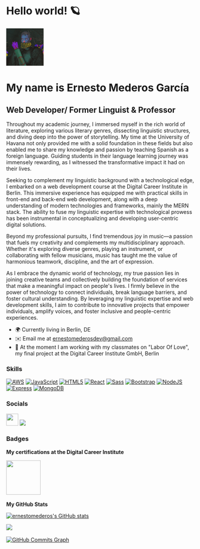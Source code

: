 # Hello world! 🪐

<img src="./image/avatar.jpg" style="width:100px">

My name is Ernesto Mederos García
======================================================================================================================================

Web Developer/ Former Linguist & Professor
-----------------------------------------------------

Throughout my academic journey, I immersed myself in the rich world of literature, exploring various literary genres, dissecting linguistic structures, and diving deep into the power of storytelling. My time at the University of Havana not only provided me with a solid foundation in these fields but also enabled me to share my knowledge and passion by teaching Spanish as a foreign language. Guiding students in their language learning journey was immensely rewarding, as I witnessed the transformative impact it had on their lives.

Seeking to complement my linguistic background with a technological edge, I embarked on a web development course at the Digital Career Institute in Berlin. This immersive experience has equipped me with practical skills in front-end and back-end web development, along with a deep understanding of modern technologies and frameworks, mainly the MERN stack. The ability to fuse my linguistic expertise with technological prowess has been instrumental in conceptualizing and developing user-centric digital solutions.

Beyond my professional pursuits, I find tremendous joy in music—a passion that fuels my creativity and complements my multidisciplinary approach. Whether it's exploring diverse genres, playing an instrument, or collaborating with fellow musicians, music has taught me the value of harmonious teamwork, discipline, and the art of expression.

As I embrace the dynamic world of technology, my true passion lies in joining creative teams and collectively building the foundation of services that make a meaningful impact on people's lives. I firmly believe in the power of technology to connect individuals, break language barriers, and foster cultural understanding. By leveraging my linguistic expertise and web development skills, I aim to contribute to innovative projects that empower individuals, amplify voices, and foster inclusive and people-centric experiences.

* 🌍 Currently living in Berlin, DE
* ✉️ Email me at [ernestomederosdev@gmail.com](mailto:ernestomederosdev@gmail.com)
* 🧠 At the moment I am working with my classmates on "Labor Of Love", my final project at the Digital Career Institute GmbH, Berlin


### Skills


<p align="left">

<a href="https://aws.amazon.com/" target="_blank" rel="noreferrer"><img src="https://upload.wikimedia.org/wikipedia/commons/9/93/Amazon_Web_Services_Logo.svg" width="36" height="36" alt="AWS" /></a>
<a href="https://developer.mozilla.org/en-US/docs/Web/JavaScript" title="JavaScript" target="_blank" rel="noreferrer"><img src="https://upload.wikimedia.org/wikipedia/commons/9/99/Unofficial_JavaScript_logo_2.svg" width="36" height="36" alt="JavaScript" /></a>
<a href="https://developer.mozilla.org/en-US/docs/Glossary/HTML5" target="_blank" rel="noreferrer"><img src="https://raw.githubusercontent.com/danielcranney/readme-generator/main/public/icons/skills/html5-colored.svg" width="36" height="36" alt="HTML5" /></a>
<a href="https://reactjs.org/" target="_blank" rel="noreferrer"><img src="https://raw.githubusercontent.com/danielcranney/readme-generator/main/public/icons/skills/react-colored.svg" width="36" height="36" alt="React" /></a>
<a href="https://sass-lang.com/" target="_blank" rel="noreferrer"><img src="https://raw.githubusercontent.com/danielcranney/readme-generator/main/public/icons/skills/sass-colored.svg" width="36" height="36" alt="Sass" /></a>
<a href="https://getbootstrap.com/" target="_blank" rel="noreferrer"><img src="https://raw.githubusercontent.com/danielcranney/readme-generator/main/public/icons/skills/bootstrap-colored.svg" width="36" height="36" alt="Bootstrap" /></a>
<a href="https://nodejs.org/en/" target="_blank" rel="noreferrer"><img src="https://raw.githubusercontent.com/danielcranney/readme-generator/main/public/icons/skills/nodejs-colored.svg" width="36" height="36" alt="NodeJS" /></a>
<a href="https://expressjs.com/" target="_blank" rel="noreferrer"><img src="https://raw.githubusercontent.com/danielcranney/readme-generator/main/public/icons/skills/express-colored.svg" width="36" height="36" alt="Express" /></a>
<a href="https://www.mongodb.com/" target="_blank" rel="noreferrer"><img src="https://raw.githubusercontent.com/danielcranney/readme-generator/main/public/icons/skills/mongodb-colored.svg" width="36" height="36" alt="MongoDB" /></a>

</p>


### Socials

<p align="left"> <a href="https://www.github.com/ernestomederos" target="_blank" rel="noreferrer"><img src="https://upload.wikimedia.org/wikipedia/commons/9/91/Octicons-mark-github.svg" width="32" height="32" /></a> <a href="https://www.linkedin.com/in/ernestomederosdev" target="_blank" rel="noreferrer"><img src="https://upload.wikimedia.org/wikipedia/commons/0/01/LinkedIn_Logo.svg" width="auto" height="32" /></a>

### Badges

<b>My certifications at the Digital Career Institute</b>

<p align="left"><img src= "https://media.eu.badgr.com/uploads/badges/assertion-z-XnOAe6SGeDLTdo78MQHg.png" width="92" height="92">


<b>My GitHub Stats</b>


<a href="http://www.github.com/ernestomederos"><img src="https://github-readme-stats.vercel.app/api?username=ernestomederos&show_icons=true&hide=&count_private=true&title_color=0891b2&text_color=ffffff&icon_color=0891b2&bg_color=1c1917&hide_border=true&show_icons=true" alt="ernestomederos's GitHub stats" /></a>

<a href="http://www.github.com/ernestomederos"><img src="https://github-readme-streak-stats.herokuapp.com/?user=ernestomederos&stroke=ffffff&background=1c1917&ring=0891b2&fire=0891b2&currStreakNum=ffffff&currStreakLabel=0891b2&sideNums=ffffff&sideLabels=ffffff&dates=ffffff&hide_border=true" /></a>

<a href="http://www.github.com/ernestomederos"><img src="https://github-readme-activity-graph.cyclic.app/graph?username=ernestomederos&bg_color=1c1917&color=ffffff&line=0891b2&point=ffffff&area_color=1c1917&area=true&hide_border=true&custom_title=GitHub%20Commits%20Graph" alt="GitHub Commits Graph" /></a>
